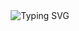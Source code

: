 <div align="center">
  <img src="https://readme-typing-svg.demolab.com?font=Fira+Code&pause=1000&color=00BFFF&width=435&lines=✨+WELCOME+MY+FRIEND!+✨" alt="Typing SVG" />
</div>
